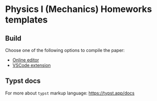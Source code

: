 # Physics I (Mechanics) Homeworks templates

## Build

Choose one of the following options to compile the paper:
- [Online editor](https://typst.app)
- [VSCode extension](https://github.com/Myriad-Dreamin/tinymist)

## Typst docs
For more about `typst` markup language: https://typst.app/docs